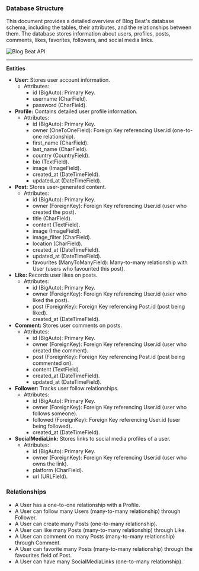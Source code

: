 ### Database Structure

This document provides a detailed overview of Blog Beat's database schema, including the tables, their attributes, and the relationships between them. The database stores information about users, profiles, posts, comments, likes, favorites, followers, and social media links.

![Blog Beat API](https://github.com/j0hanz/blog_beat_api/assets/159924955/24f39e32-d3ab-462d-988b-136f5fa4fef0)

---

**Entities**

* **User:** Stores user account information.
    * Attributes:
        * id (BigAuto): Primary Key.
        * username (CharField).
        * password (CharField).
* **Profile:** Contains detailed user profile information.
    * Attributes:
        * id (BigAuto): Primary Key.
        * owner (OneToOneField): Foreign Key referencing User.id (one-to-one relationship).
        * first_name (CharField).
        * last_name (CharField).
        * country (CountryField).
        * bio (TextField).
        * image (ImageField).
        * created_at (DateTimeField).
        * updated_at (DateTimeField).
* **Post:** Stores user-generated content.
    * Attributes:
        * id (BigAuto): Primary Key.
        * owner (ForeignKey): Foreign Key referencing User.id (user who created the post).
        * title (CharField).
        * content (TextField).
        * image (ImageField).
        * image_filter (CharField).
        * location (CharField).
        * created_at (DateTimeField).
        * updated_at (DateTimeField).
        * favourites (ManyToManyField): Many-to-many relationship with User (users who favourited this post).
* **Like:** Records user likes on posts.
    * Attributes:
        * id (BigAuto): Primary Key.
        * owner (ForeignKey): Foreign Key referencing User.id (user who liked the post).
        * post (ForeignKey): Foreign Key referencing Post.id (post being liked).
        * created_at (DateTimeField).
* **Comment:** Stores user comments on posts.
    * Attributes:
        * id (BigAuto): Primary Key.
        * owner (ForeignKey): Foreign Key referencing User.id (user who created the comment).
        * post (ForeignKey): Foreign Key referencing Post.id (post being commented on).
        * content (TextField).
        * created_at (DateTimeField).
        * updated_at (DateTimeField).
* **Follower:** Tracks user follow relationships.
    * Attributes:
        * id (BigAuto): Primary Key.
        * owner (ForeignKey): Foreign Key referencing User.id (user who follows someone).
        * followed (ForeignKey): Foreign Key referencing User.id (user being followed).
        * created_at (DateTimeField).
* **SocialMediaLink:** Stores links to social media profiles of a user.
    * Attributes:
        * id (BigAuto): Primary Key.
        * owner (ForeignKey): Foreign Key referencing User.id (user who owns the link).
        * platform (CharField).
        * url (URLField).

### Relationships

* A User has a one-to-one relationship with a Profile.
* A User can follow many Users (many-to-many relationship) through Follower.
* A User can create many Posts (one-to-many relationship).
* A User can like many Posts (many-to-many relationship) through Like.
* A User can comment on many Posts (many-to-many relationship) through Comment.
* A User can favorite many Posts (many-to-many relationship) through the favourites field of Post.
* A User can have many SocialMediaLinks (one-to-many relationship).
